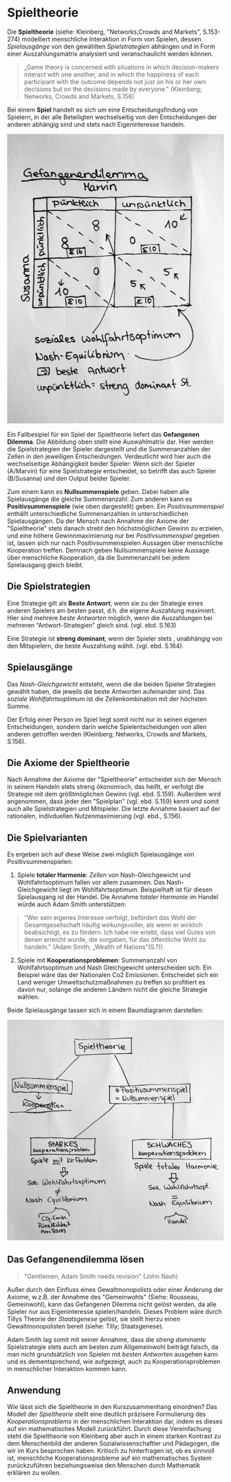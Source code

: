 
# Spieltheorie

Die **Spieltheorie** (siehe: Kleinberg, "Networks,Crowds and Markets", S.153-274) modelliert menschliche Interaktion in Form von Spielen, dessen *Spielausgänge* von den gewählten *Spielstrategien* abhängen und in Form einer Auszahlungsmatrix analysiert und veranschaulicht werden können.

>„Game theory is concerned with situations in which decision-makers interact with one another, and in which the happiness of each participant with the outcome depends not just on his or her own decisions but on the decisions made by everyone." (Kleinberg; Networks, Crowds and Markets, S.156)

Bei einem **Spiel** handelt es sich um eine Entscheidungsfindung von Spielern, in der alle Beteiligten wechselseitig von den Entscheidungen der anderen abhängig sind und stets nach Eigeninteresse handeln.

![Pay-Off Matrix](img\Kleinber_Spieltheorie_martrix.jpg "Auswahlmatrix")

Ein Fallbesipiel für ein Spiel der Spieltheorie liefert das **Gefangenen Dilemma**.
Die Abbildung oben stellt eine Auswahlmatrix dar.
Hier werden die Spielstrategien der Spieler dargestellt und die Summenanzahlen der Zellen in den jeweiligen Entscheidungen.
Verdeutlicht wird hier auch die wechselseitige Abhängigkeit beider Spieler: Wenn sich der Spieler (A/Marvin) für eine Spielstrategie entscheidet, so betrifft das auch Spieler (B/Susanna) und den Output beider Spieler.

Zum einem kann es **Nullsummenspiele** geben.
Dabei haben alle Spielausgänge die gleiche Summenanzahl.
Zum anderen kann es **Positivsummenspiele** (wie oben dargestellt) geben.
Ein *Positivsummenspiel* enthällt unterschiedliche Summenanzahlen in unterschiedlichen Spielausgängen.
Da der Mensch nach Annahme der Axiome der "Spieltheorie" stets danach strebt den höchstmöglichen Gewinn zu erzielen, und eine höhere Gewinnmaximierung nur bei *Positivsummenspiel* gegeben ist, lassen sich nur nach Positivsummenspielen Aussagen über menschliche Kooperation treffen.
Demnach geben Nullsummenspiele keine Aussage über menschliche Kooperation, da die Summenanzahl bei jedem Spielausgang gleich bleibt.


## Die Spielstrategien

Eine Strategie gilt als **Beste Antwort**, wenn sie zu der Strategie eines anderen Spielers am besten passt, d.h. die eigene Auszahlung maximiert.
Hier sind mehrere *beste Antworten* möglich, wenn die Auszahlungen bei mehreren “Antwort-Strategien” gleich sind. (vgl. ebd. S.163)

Eine Strategie ist **streng dominant**, wenn der Spieler  stets , unabhängig von den Mitspielern, die beste Auszahlung  wählt. (vgl. ebd. S.164).

## Spielausgänge

Das *Nash-Gleichgewicht* entsteht, wenn die die beiden Spieler Strategien gewählt haben, die jeweils die beste Antworten aufeinander sind.
Das *soziale Wohlfahrtsoptimum* ist die Zellenkombination mit der höchsten Summe.

Der Erfolg einer Person im Spiel liegt somit nicht nur in seinen eigenen Entscheidungen, sondern darin welche Spielentscheidungen von allen anderen getroffen werden (Kleinberg; Networks, Crowds and Markets, S.156).

## Die Axiome der Spieltheorie

Nach Annahme der Axiome der "Spieltheorie" entscheidet sich der Mensch in seinem Handeln stets streng ökonomisch, das heißt, er verfolgt die Strategie mit dem größtmöglichen Gewinn (vgl. ebd. S.159).
Außerdem wird angenommen, dass jeder den "Spielplan" (vgl. ebd. S.159) kennt und somit auch alle Spielstrategien und Mitspieler.
Die letzte Annahme basiert auf der rationalen, indivduellen Nutzenmaximierung (vgl. ebd., S.156).

## Die Spielvarianten

Es ergeben sich auf diese Weise zwei möglich Spielausgänge von Positivsummenspielen:

1. Spiele **totaler Harmonie**: *Zellen*  von Nash-Gleichgewicht und Wohlfahrtsoptimum fallen vor allem zusammen. Das Nash-Gleichgewicht liegt im Wohlfahrtsoptimum.
Beispielhaft ist für diesen Spielausgang ist der Handel.
Die Annahme *totaler Harmonie* im Handel würde auch Adam Smith unterstützen:

>"Wer sein eigenes Interesse verfolgt, befördert das Wohl der Gesamtgesellschaft häufig wirkungsvoller, als wenn er wirklich beabsichtigt, es zu fördern. Ich habe nie erlebt, dass viel Gutes von denen erreicht wurde, die vorgaben, für das öffentliche Wohl zu handeln."
> (Adam Smith; „Wealth of Nations"(S.?))

2. Spiele mit **Kooperationsproblemen**: Summenanzahl von Wohlfahrtsoptimum und Nash Gleichgewicht unterscheiden sich.
Ein Beispiel wäre das der Nationalen Co2 Emissionen. Entscheidet sich ein Land weniger Umweltschutzmaßnahmen zu treffen so profitiert es davon nur, solange die anderen Ländern nicht die gleiche Strategie wählen.

Beide Spielausgänge lassen sich in einem Baumdiagramm darstellen:

![Baumdiagramm](img\Kleinberg_Spieltheorie_Summenspiele.jpg "Summenspiele")

## Das Gefangenendilemma lösen

>"Gentlemen, Adam Smith needs revision" (John Nash)

Außer durch den Einfluss eines Gewaltmonopolists oder einer Änderung der Axiome, w.z.B. der Annahme des "Gemeinwohls" (Siehe: Rousseau, Gemeinwohl), kann das Gefangenen Dilemma nicht gelöst werden, da alle Spieler nur aus Eigeninteresse spielen/handeln.
Dieses Problem wäre durch Tillys Theorie der *Staatsgenese* gelöst, sie stellt hierzu einen Gewaltmonopolisten bereit (siehe: Tilly; Staatsgenese).

Adam Smith lag somit mit seiner Annahme, dass die *streng dominante* Spielstrategie stets auch am besten zum Allgemeinwohl beiträgt falsch, da man nicht grundsätzlich von Spielen mit *besten Antworten* ausgehen kann und es dementsprechend, wie aufgezeigt, auch zu Kooperationsproblemen in menschlicher Interaktion kommen kann.

## Anwendung

Wie lässt sich die Spieltheorie in den Kurszusammenhang einordnen?
Das Modell der *Spieltheorie*   stellt eine deutlich präzisere Formulierung des *Kooperationsproblems* in der menschlichen Interaktion dar, indem es dieses auf ein mathematisches Modell zurückführt.
Durch diese Vereinfachung steht die Spieltheorie von Kleinberg aber auch in einem starken Kontrast zu dem Menschenbild der anderen Sozialwissenschaftler und Pädagogen, die wir im Kurs besprochen haben.
Kritisch zu hinterfragen ist, ob es sinnvoll ist, menschliche Kooperationsprobleme auf ein mathematisches System zurückzuführen beziehungsweise den Menschen durch Mathematik erklären zu wollen.
